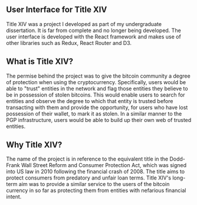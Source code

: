 ## User Interface for Title XIV

Title XIV was a project I developed as part of my undergraduate dissertation. It is far from complete and no longer being developed. The user interface is developed with the React framework and makes use of other libraries such as Redux, React Router and D3.

## What is Title XIV?

The permise behind the project was to give the bitcoin community a degree of protection when using the cryptocurrency. Specifically, users would be able to "trust" entities in the network and flag those entities they believe to be in possession of stolen bitcoins. This would enable users to search for entities and observe the degree to which that entity is trusted before transacting with them and provide the opportunity, for users who have lost possession of their wallet, to mark it as stolen. In a similar manner to the PGP infrastructure, users would be able to build up their own web of trusted entities.

## Why Title XIV?

The name of the project is in reference to the equivalent title in the Dodd-Frank Wall Street Reform and Consumer Protection Act, which was signed into US law in 2010 following the financial crash of 2008. The title aims to protect consumers from predatory and unfair loan terms. Title XIV's long-term aim was to provide a similar service to the users of the bitcoin currency in so far as protecting them from entities with nefarious financial intent.
